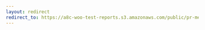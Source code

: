 ```yaml
---
layout: redirect
redirect_to: https://a8c-woo-test-reports.s3.amazonaws.com/public/pr-merge/42991/api/index.html
---
```

